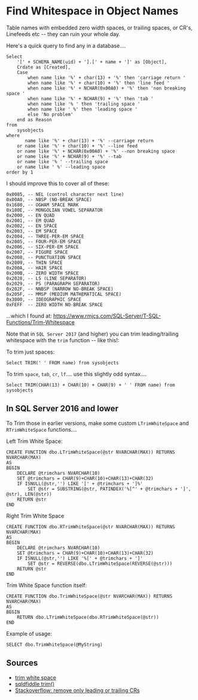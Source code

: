 ﻿# Find Whitespace in Object Names

Table names with embedded zero width spaces, or trailing spaces, or CR's, Linefeeds etc -- they can ruin your whole day.

Here's a quick query to find any in a database....


	Select
		'[' + SCHEMA_NAME(uid) + '].[' + name + ']' as [Object],
		Crdate as [Created],
		Case
			when name like '%' + char(13) + '%' then 'carriage return '
			when name like '%' + char(10) + '%' then 'line feed '
			when name like '%' + NCHAR(0x00A0) + '%' then 'non breaking space '
			when name like '%' + NCHAR(9) + '%' then 'tab '
			when name like '% ' then 'trailing space '
			when name like ' %' then 'leading space '
			else 'No problem'
		end as Reason
	from
		sysobjects
	where
		   name like '%' + char(13) + '%' --carriage return
		or name like '%' + char(10) + '%' --line feed
		or name like '%' + NCHAR(0x00A0) + '%' --non breaking space
		or name like '%' + NCHAR(9) + '%' --tab
		or name like '% ' --trailing space
		or name like ' %' --leading space
	order by 1


I should improve this to cover all of these:

	0x0085, -- NEL (control character next line)
	0x00A0, -- NBSP (NO-BREAK SPACE)
	0x1680, -- OGHAM SPACE MARK
	0x180E, -- MONGOLIAN VOWEL SEPARATOR
	0x2000, -- EN QUAD
	0x2001, -- EM QUAD
	0x2002, -- EN SPACE
	0x2003, -- EM SPACE
	0x2004, -- THREE-PER-EM SPACE
	0x2005, -- FOUR-PER-EM SPACE
	0x2006, -- SIX-PER-EM SPACE
	0x2007, -- FIGURE SPACE
	0x2008, -- PUNCTUATION SPACE
	0x2009, -- THIN SPACE
	0x200A, -- HAIR SPACE
	0x200B, -- ZERO WIDTH SPACE
	0x2028, -- LS (LINE SEPARATOR)
	0x2029, -- PS (PARAGRAPH SEPARATOR)
	0x202F, -- NNBSP (NARROW NO-BREAK SPACE)
	0x205F, -- MMSP (MEDIUM MATHEMATICAL SPACE)
	0x3000, -- IDEOGRAPHIC SPACE
	0xFEFF  -- ZERO WIDTH NO-BREAK SPACE

...which I found at: <https://www.rmjcs.com/SQL-Server/T-SQL-Functions/Trim-Whitespace>



Note that in `SQL Server 2017` (and higher) you can trim leading/trailing whitespace with the `trim` function -- like this!:


To trim just spaces:

	Select TRIM(' ' FROM name) from sysobjects


To trim `space`, `tab`, `cr`, `lf`.... use this slightly odd syntax....


	Select TRIM(CHAR(13) + CHAR(10) + CHAR(9) + ' ' FROM name) from sysobjects


## In SQL Server 2016 and lower

To Trim those in earlier versions, make some custom `LTrimWhiteSpace` and `RTrimWhiteSpace` functions....

Left Trim White Space:

	CREATE FUNCTION dbo.LTrimWhiteSpace(@str NVARCHAR(MAX)) RETURNS NVARCHAR(MAX)
	AS
	BEGIN
		DECLARE @trimchars NVARCHAR(10)
		SET @trimchars = CHAR(9)+CHAR(10)+CHAR(13)+CHAR(32)
		IF ISNULL(@str,'') LIKE '[' + @trimchars + ']%'
			SET @str = SUBSTRING(@str, PATINDEX('%[^' + @trimchars + ']', @str), LEN(@str))
		RETURN @str
	END

Right Trim White Space

	CREATE FUNCTION dbo.RTrimWhiteSpace(@str NVARCHAR(MAX)) RETURNS NVARCHAR(MAX)
	AS
	BEGIN
		DECLARE @trimchars NVARCHAR(10)
		SET @trimchars = CHAR(9)+CHAR(10)+CHAR(13)+CHAR(32)
		IF ISNULL(@str,'') LIKE '%[' + @trimchars + ']'
			SET @str = REVERSE(dbo.LTrimWhiteSpace(REVERSE(@str)))
		RETURN @str
	END


Trim White Space function itself:

	CREATE FUNCTION dbo.TrimWhiteSpace(@str NVARCHAR(MAX)) RETURNS NVARCHAR(MAX)
	AS
	BEGIN
		RETURN dbo.LTrimWhiteSpace(dbo.RTrimWhiteSpace(@str))
	END


Example of usage:

	SELECT dbo.TrimWhiteSpace(@MyString)


## Sources


- [trim white space](https://www.rmjcs.com/SQL-Server/T-SQL-Functions/Trim-Whitespace)
- [sqldfiddle trim()](http://sqlfiddle.com/#!18/25c63/11)
- [Stackoverflow: remove only leading or trailing CRs](https://stackoverflow.com/a/36191186/49)
